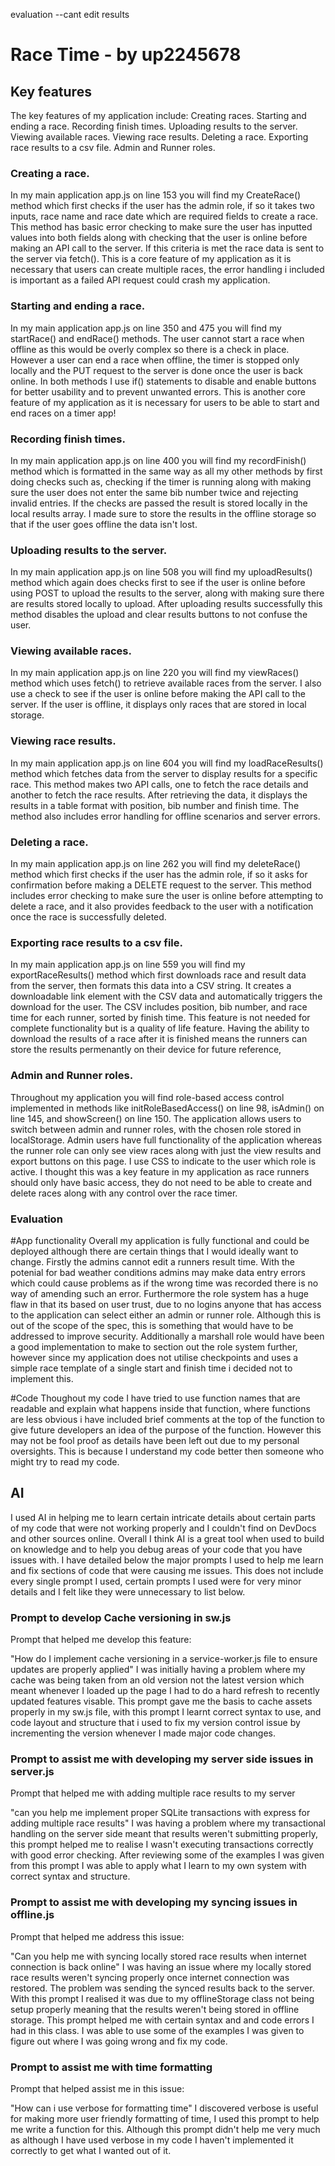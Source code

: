 evaluation
--cant edit results 

# Race Time - by up2245678
## Key features
The key features of my application include:
Creating races.
Starting and ending a race.
Recording finish times.
Uploading results to the server.
Viewing available races.
Viewing race results.
Deleting a race.
Exporting race results to a csv file.
Admin and Runner roles.


### Creating a race.
In my main application app.js on line 153 you will find my CreateRace() method which first checks if the user has the admin role, if so it takes two inputs, race name and race date
which are required fields to create a race. This method has basic error checking to make sure the user has inputted values into both fields along with checking that the user is online
before making an API call to the server. If this criteria is met the race data is sent to the server via fetch().
This is a core feature of my application as it is necessary that users can create multiple races, the error handling i included is important as a failed API request could crash my application. 


### Starting and ending a race.
In my main application app.js on line 350 and 475 you will find my startRace() and endRace() methods. The user cannot start a race when offline as this would be overly complex so there is a check in place. However a user can end a race when offline, the timer is stopped only locally and the PUT request to the server is done once the user is back online. In both methods I use if() statements to disable and enable buttons for better usability and to prevent unwanted errors.
This is another core feature of my application as it is necessary for users to be able to start and end races on a timer app!


### Recording finish times.
In my main application app.js on line 400 you will find my recordFinish() method which is formatted in the same way as all my other methods by first doing checks such as, checking if the timer is running along with making sure the user does not enter the same bib number twice and rejecting invalid entries. If the checks are passed the result is stored locally in the local results array. I made sure to store the results in the offline storage so that if the user goes offline the data isn't lost.


### Uploading results to the server.
In my main application app.js on line 508 you will find my uploadResults() method which again does checks first to see if the user is online before using POST to upload the results to the server, along with making sure there are results stored locally to upload. After uploading results successfully this method disables the upload and clear results buttons to not confuse the user.


### Viewing available races.
In my main application app.js on line 220 you will find my viewRaces() method which uses fetch() to retrieve available races from the server. I also use a check to see if the user is online before making the API call to the server. If the user is offline, it displays only races that are stored in local storage.


### Viewing race results.
In my main application app.js on line 604 you will find my loadRaceResults() method which fetches data from the server to display results for a specific race. This method makes two API calls, one to fetch the race details and another to fetch the race results. After retrieving the data, it displays the results in a table format with position, bib number and finish time. The method also includes error handling for offline scenarios and server errors.


### Deleting a race.
In my main application app.js on line 262 you will find my deleteRace() method which first checks if the user has the admin role, if so it asks for confirmation before making a DELETE request to the server. This method includes error checking to make sure the user is online before attempting to delete a race, and it also provides feedback to the user with a notification once the race is successfully deleted.


### Exporting race results to a csv file.
In my main application app.js on line 559 you will find my exportRaceResults() method which first downloads race and result data from the server, then formats this data into a CSV string. It creates a downloadable link element with the CSV data and automatically triggers the download for the user. The CSV includes position, bib number, and race time for each runner, sorted by finish time.
This feature is not needed for complete functionality but is a quality of life feature. Having the ability to download the results of a race after it is finished means the runners can store the results permenantly on their device for future reference,


### Admin and Runner roles.
Throughout my application you will find role-based access control implemented in methods like initRoleBasedAccess() on line 98, isAdmin() on line 145, and showScreen() on line 150. The application allows users to switch between admin and runner roles, with the chosen role stored in localStorage. Admin users have full functionality of the application whereas the runner role can only see view races along with just the view results and export buttons on this page. I use CSS to indicate to the user which role is active.
I thought this was a key feature in my application as race runners should only have basic access, they do not need to be able to create and delete races along with any control over the race timer.

### Evaluation
#App functionality
Overall my application is fully functional and could be deployed although there are certain things that I would ideally want to change. Firstly the admins cannot edit a runners result time. With the potenial for bad weather conditions admins may make data entry errors which could cause problems as if the wrong time was recorded there is no way of amending such an error. Furthermore the role system has a huge flaw in that its based on user trust, due to no logins anyone that has access to the application can select either an admin or runner role. Although this is out of the scope of the spec, this is something that would have to be addressed to improve security. Additionally a marshall role would have been a good implementation to make to section out the role system further, however since my application does not utilise checkpoints and uses a simple race template of a single start and finish time i decided not to implement this.

#Code
Thoughout my code I have tried to use function names that are readable and explain what happens inside that function, where functions are less obvious i have included brief comments at the top of the function to give future developers an idea of the purpose of the function. However this may not be fool proof as details have been left out due to my personal oversights. This is because I understand my code better then someone who might try to read my code.


## AI
I used AI in helping me to learn certain intricate details about certain parts of my code that were not working properly and I couldn't find  on DevDocs and other sources online. Overall I think AI is a great tool when used to build on knowledge and to help you debug areas of your code that you have issues with. I have detailed below the major prompts I used to help me learn and fix sections of code that were causing me issues. This does not include every single prompt I used, certain prompts I used were for very minor details and I felt like they were unnecessary to list below. 

### Prompt to develop Cache versioning in sw.js
Prompt that helped me develop this feature:

"How do I implement cache versioning in a service-worker.js file to ensure updates are properly applied"
I was initially having a problem where my cache was being taken from an old version not the latest version which meant whenever I loaded up the page I had to do a hard refresh to recently updated features visable. This prompt gave me the basis to cache assets properly in my sw.js file, with this prompt I learnt correct syntax to use, and code layout and structure that i used to fix my version control issue by incrementing the version whenever I made major code changes.

### Prompt to assist me with developing my server side issues in server.js
Prompt that helped me with adding multiple race results to my server

"can you help me implement proper SQLite transactions with express for adding multiple race results"
I was having a problem where my transactional handling on the server side meant that results weren't submitting properly, this prompt helped me to realise I wasn't executing transactions correctly with good error checking. After reviewing some of the examples I was given from this prompt I was able to apply what I learn to my own system with correct syntax and structure.

### Prompt to assist me with developing my syncing issues in offline.js
Prompt that helped me address this issue:

"Can you help me with syncing locally stored race results when internet connection is back online"
I was having an issue where my locally stored race results weren't syncing properly once internet connection was restored. The problem was sending the synced results back to the server. With this prompt I realised it was due to my offlineStorage class not being setup properly meaning that the results weren't being stored in offline storage. This prompt helped me with certain syntax and and code errors I had in this class. I was able to use some of the examples I was given to figure out where I was going wrong and fix my code.

### Prompt to assist me with time formatting
Prompt that helped assist me in this issue:

"How can i use verbose for formatting time"
I discovered verbose is useful for making more user friendly formatting of time, I used this prompt to help me write a function for this. Although this prompt didn't help me very much as although I have used verbose in my code I haven't implemented it correctly to get what I wanted out of it.


